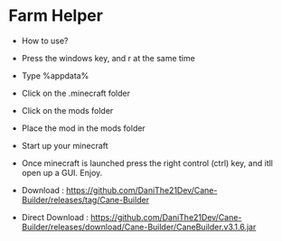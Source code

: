 # Farm Helper 
- How to use?
- Press the windows key, and r at the same time
- Type %appdata%
- Click on the .minecraft folder
- Click on the mods folder
- Place the mod in the mods folder
- Start up your minecraft

- Once minecraft is launched press the right control (ctrl) key, and itll open up a GUI. Enjoy. 

- Download : https://github.com/DaniThe21Dev/Cane-Builder/releases/tag/Cane-Builder

- Direct Download : https://github.com/DaniThe21Dev/Cane-Builder/releases/download/Cane-Builder/CaneBuilder.v3.1.6.jar
